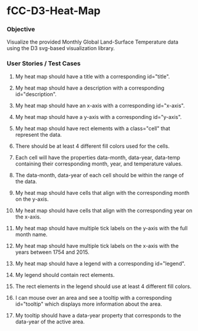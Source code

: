 # fCC-D3-Heat-Map

### Objective

Visualize the provided Monthly Global Land-Surface Temperature data using the D3 svg-based visualization library.

### User Stories / Test Cases

1. My heat map should have a title with a corresponding id="title".

2. My heat map should have a description with a corresponding id="description".

3. My heat map should have an x-axis with a corresponding id="x-axis".

4. My heat map should have a y-axis with a corresponding id="y-axis".

5. My heat map should have rect elements with a class="cell" that represent the data.

6. There should be at least 4 different fill colors used for the cells.

7. Each cell will have the properties data-month, data-year, data-temp containing their corresponding month, year, and temperature values.

8. The data-month, data-year of each cell should be within the range of the data.

9. My heat map should have cells that align with the corresponding month on the y-axis.

10. My heat map should have cells that align with the corresponding year on the x-axis.

11. My heat map should have multiple tick labels on the y-axis with the full month name.

12. My heat map should have multiple tick labels on the x-axis with the years between 1754 and 2015.

13. My heat map should have a legend with a corresponding id="legend".

14. My legend should contain rect elements.

15. The rect elements in the legend should use at least 4 different fill colors.

16. I can mouse over an area and see a tooltip with a corresponding id="tooltip" which displays more information about the area.

17. My tooltip should have a data-year property that corresponds to the data-year of the active area.